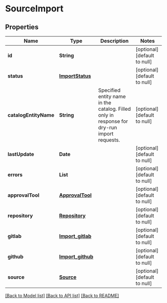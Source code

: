 # SourceImport

## Properties

| Name                  | Type                                  | Description                                                                                | Notes                        |
| --------------------- | ------------------------------------- | ------------------------------------------------------------------------------------------ | ---------------------------- |
| **id**                | **String**                            |                                                                                            | [optional] [default to null] |
| **status**            | [**ImportStatus**](ImportStatus.md)   |                                                                                            | [optional] [default to null] |
| **catalogEntityName** | **String**                            | Specified entity name in the catalog. Filled only in response for dry-run import requests. | [optional] [default to null] |
| **lastUpdate**        | **Date**                              |                                                                                            | [optional] [default to null] |
| **errors**            | **List**                              |                                                                                            | [optional] [default to null] |
| **approvalTool**      | [**ApprovalTool**](ApprovalTool.md)   |                                                                                            | [optional] [default to null] |
| **repository**        | [**Repository**](Repository.md)       |                                                                                            | [optional] [default to null] |
| **gitlab**            | [**Import_gitlab**](Import_gitlab.md) |                                                                                            | [optional] [default to null] |
| **github**            | [**Import_github**](Import_github.md) |                                                                                            | [optional] [default to null] |
| **source**            | [**Source**](Source.md)               |                                                                                            | [optional] [default to null] |

[[Back to Model list]](../README.md#documentation-for-models) [[Back to API list]](../README.md#documentation-for-api-endpoints) [[Back to README]](../README.md)
